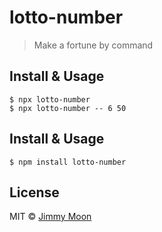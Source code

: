 # lotto-number

> Make a fortune by command

## Install & Usage

```
$ npx lotto-number
$ npx lotto-number -- 6 50
```

## Install & Usage

```
$ npm install lotto-number
```

## License

MIT © [Jimmy Moon](https://github.com/ragingwind)

